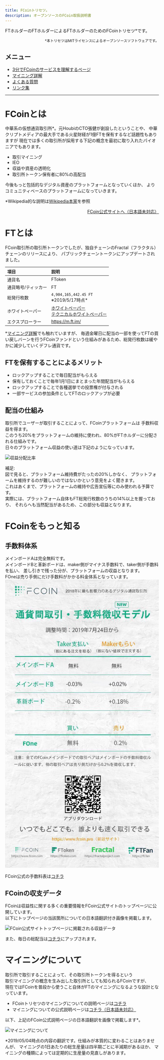 ```yaml
---
title: FCoinトリセツ。
description: オープンソースのFCoin取扱説明書
---
```


FTホルダーのFTホルダーによるFTホルダーのためのFCoinトリセツ*です。  
<div style="text-align: right;">
    <small>*本トリセツはMITライセンスによるオープンソースソフトウェアです。</small>
</div> 

## メニュー

- [3分でFCoinのサービスを理解するページ](./3minutes-fcoin.html)
- [マイニング詳解](./about-mining.html)
- [よくある質問](./faq.html)
- [リンク集](./link.html)

---

# FCoinとは

中華系の仮想通貨取引所*。元HoubiのCTO張健が創設したということや、
中華クリプトメディアの最大手である火星財経が1億FTを保有するなど話題性もありますが
現在では多くの取引所が採用する下記の概念を最初に取り入れたパイオニアでもあります。

- 取引マイニング
- IEO
- 収益や資産の透明化
- 取引所トークン保有者に80%の高配当

今後もっと包括的なデジタル資産のプラットフォームとなっていくほか、
よりコミュニティベースのプラットフォームになっていきます。

*Wikipedia的な説明は[Wikipedia本家](https://ja.wikipedia.org/wiki/FCoin)を参照

<div style="text-align: right;">
    <a href="https://www.fcoin.com" target="_brank">FCoin公式サイトへ（日本語未対応）</a>  
</div>  

# FTとは

FCoin取引所の取引所トークンでしたが、独自チェーンのFractal（フラクタル）チェーンのリリースにより、
パブリックチェーントークンにアップデートされました。

| 項目         | 説明          |
|:-------------|:------------------|
| 通貨名          | FToken |
| 通貨略号/ティッカー | FT   |
| 総発行枚数           | `4,904,165,442.45 FT` <br>※2019/5/17時点*      |
| ホワイトペーパー           | <a href="https://fractalproject.com/assets/pdf/fractal-whitepaper-en.pdf" target="_brank">ホワイトペーパー</a><br><a href="https://fractalproject.com/assets/pdf/fractal-technical-whitepaper-en.pdf" target="_brank">テクニカルホワイトペーパー</a> |
| エクスプローラー | <a href="https://m.ft.im/" target="_brank">https://m.ft.im/</a> |

*[マイニング詳解](./about-mining.html#マイニングで配られるftはどこから来るのか)でも触れていますが、
毎週金曜日に配当の一部を使ってFTの買い戻しバーンを行うFCoinファンドという仕組みがあるため、総発行枚数は緩やかに減少していくデフレ通貨です。

## FTを保有することによるメリット

- ロックアップすることで毎日配当がもらえる
- 保有しておくことで毎年1月1日にまとまった年間配当がもらえる
- ロックアップすることで各種選挙での投票権が付与される
- 一部サービスの参加条件としてFTのロックアップが必要

## 配当の仕組み

取引所でユーザーが取引することによって、FCoinプラットフォームは
手数料収益を得ます。  
このうち20%をプラットフォームの維持に使われ、80%がFTホルダーに分配される仕組みです。  
日々のプラットフォーム収益の使い道は下記のようになっています。

![収益分配比率](./images/revenue-share-ratio.png)

補足:  
図で見ると、プラットフォーム維持費がたったの20%しかなく、
プラットフォームを維持するのが難しいのではないかという意見をよく聞きます。  
これはあくまで、プラットフォームの維持や広告宣伝等にのみ使われる予算です。  
実際には、プラットフォーム自体もFT総発行枚数のうちの14%以上を握っており、
それらへも当然配当があるため、この部分も収益となります。  


# FCoinをもっと知る

## 手数料体系

メインボードAは完全無料です。  
メインボードBと革新ボードは、maker側がマイナス手数料で、taker側が手数料を払い、
差し引きで残った分が、プラットフォームの収益となります。  
FOneは売り手側にだけ手数料がかかる料金体系となっています。
![FCoinの取引手数料体系](./images/trading-fees.jpg)
  
FCoin公式の手数料表は[コチラ](https://fcoin.zendesk.com/hc/en-us/articles/360003715514)

## FCoinの収支データ
FCoinは収益性に関する多くの重要情報をFCoin公式サイトのトップページに公開しています。    
以下にトップページの当該箇所についての日本語翻訳付き画像を掲載します。

![FCoin公式サイトトップページに掲載される収益データ](images/fcoin-top-page-details.png)

また、毎日の総配当は<a href="https://fcoin.zendesk.com/hc/en-us/sections/360001156334-Income-distribution-details" target="_brank">コチラ</a>にアップされます。  

# マイニングについて

取引所で取引することによって、その取引所トークンを得るという  
取引マイニングの概念を生み出した取引所としても知られるFCoinですが、  
現在ではFCoinを普段から使うこと自体がFTのマイニングになるような設計となっています。

- FCoinトリセツのマイニングについての説明ページは[コチラ](./about-mining.html)
- マイニングについての公式説明ページは[コチラ（日本語未対応）](https://www.fcoin.com/mining) 

以下、上記のFCoin公式説明ページの日本語翻訳を画像で掲載します*。  

![マイニングについて](./images/about-mining.png)

*2019/05/04時点の内容の翻訳です。仕組みが本質的に変わることはありませんが、
マイニングの1日あたりの総生産量は四半期ごとに半減期があるほか、
マイニングの種類によっては定期的に生産量の見直しがあります。
